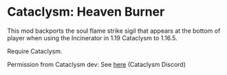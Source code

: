 # Cataclysm: Heaven Burner

This mod backports the soul flame strike sigil that appears at the bottom of player when using the Incinerator in 1.19 Cataclysm to 1.16.5.

Require Cataclysm.

Permission from Cataclysm dev: See [here](https://discord.com/channels/915989249432641647/916135612992618507/1103636015417151549) (Cataclysm Discord)
